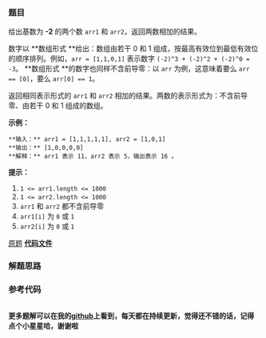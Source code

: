 ### 题目
给出基数为 **-2**  的两个数 `arr1` 和 `arr2`，返回两数相加的结果。

数字以  **数组形式  **给出：数组由若干 0 和 1 组成，按最高有效位到最低有效位的顺序排列。例如，`arr = [1,1,0,1]` 表示数字
`(-2)^3 + (-2)^2 + (-2)^0 = -3`。 **数组形式  **的数字也同样不含前导零：以 `arr` 为例，这意味着要么 `arr
== [0]`，要么 `arr[0] == 1`。

返回相同表示形式的 `arr1` 和 `arr2` 相加的结果。两数的表示形式为：不含前导零、由若干 0 和 1 组成的数组。



**示例：**

    
    
    **输入：** arr1 = [1,1,1,1,1], arr2 = [1,0,1]
    **输出：** [1,0,0,0,0]
    **解释：** arr1 表示 11，arr2 表示 5，输出表示 16 。
    



**提示：**

  1. `1 <= arr1.length <= 1000`
  2. `1 <= arr2.length <= 1000`
  3. `arr1` 和 `arr2` 都不含前导零
  4. `arr1[i]` 为 `0` 或 `1`
  5. `arr2[i]` 为 `0` 或 `1`

[原题](https://leetcode-cn.com/problems/adding-two-negabinary-numbers/)    **[代码文件]()**


### 解题思路




### 参考代码

```go


```




**更多题解可以在我的[github](https://github.com/LZH139/leetcode_Go)上看到，每天都在持续更新，觉得还不错的话，记得点个小星星哈，谢谢啦**
